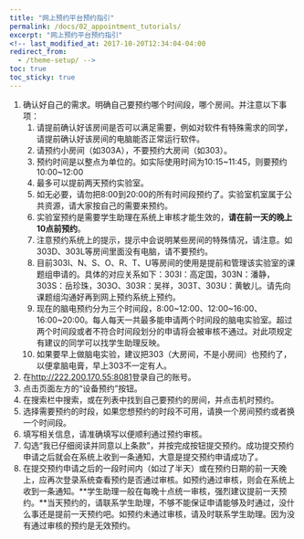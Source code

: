 ```yaml
---
title: "网上预约平台预约指引"
permalink: /docs/02_appointment_tutorials/
excerpt: "网上预约平台预约指引"
<!-- last_modified_at: 2017-10-20T12:34:04-04:00
redirect_from:
  - /theme-setup/ -->
toc: true
toc_sticky: true
---
```




1. 确认好自己的需求。明确自己要预约哪个时间段，哪个房间。并注意以下事项：
   1. 请提前确认好该房间是否可以满足需要，例如对软件有特殊需求的同学，请提前确认好该房间的电脑能否正常运行软件。
   2.  请预约小房间（如303A），不要预约大房间（如303）。
   3. 预约时间是以整点为单位的。如实际使用时间为10:15\~11:45，则要预约10:00\~12:00
   4. 最多可以提前两天预约实验室。
   5. 如无必要，请勿把8:00到20:00的所有时间段预约了。实验室机室属于公共资源，请大家按自己的需要来预约。
   6.  实验室预约是需要学生助理在系统上审核才能生效的，**请在前一天的晚上10点前预约**。
   7. 注意预约系统上的提示，提示中会说明某些房间的特殊情况，请注意。如303D、303L等房间里面没有电脑，请不要预约。
   8. 目前303I、N、S、O、R、T、U等房间的使用是提前和管理该实验室的课题组申请的。具体的对应关系如下：303I：高定国，303N：潘静，303S：岳珍珠，303O、303R：吴祥，303T、303U：黄敏儿。请先向课题组沟通好再到网上预约系统上预约。 
   9. 现在的脑电预约分为三个时间段，8:00\~12:00、12:00\~16:00、16:00\~20:00。每人每天一共最多能申请两个时间段的脑电实验室。超过两个时间段或者不符合时间段划分的申请将会被审核不通过。对此项规定有建议的同学可以找学生助理反映。
   10. 如果要早上做脑电实验，建议把303（大房间，不是小房间）也预约了，以便拿脑电膏，早上303不一定有人。
2. 在<http://222.200.170.55:8081>登录自己的账号。
3. 点击页面左方的“设备预约”按钮。
4. 在搜索栏中搜索，或在列表中找到自己要预约的房间，并点击机时预约。
5. 选择需要预约的时段，如果您想预约的时段不可用，请换一个房间预约或者换一个时间段。
6. 填写相关信息，请准确填写以便顺利通过预约审核。
7. 勾选“我已仔细阅读并同意以上条款”，并按完成按钮提交预约。成功提交预约申请之后就会在系统上收到一条通知，大意是提交预约申请成功了。
8. 在提交预约申请之后的一段时间内（如过了半天）或在预约日期的前一天晚上，应再次登录系统查看预约是否通过审核。如预约通过审核，则会在系统上收到一条通知。**学生助理一般在每晚十点统一审核，强烈建议提前一天预约。**当天预约的，请联系学生助理，不够不能保证申请能够及时通过，没什么事还是提前一天预约吧。如预约未通过审核，请及时联系学生助理。因为没有通过审核的预约是无效预约。

